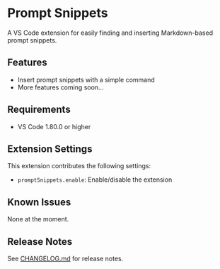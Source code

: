 # Prompt Snippets

A VS Code extension for easily finding and inserting Markdown-based prompt snippets.

## Features

- Insert prompt snippets with a simple command
- More features coming soon...

## Requirements

- VS Code 1.80.0 or higher

## Extension Settings

This extension contributes the following settings:

* `promptSnippets.enable`: Enable/disable the extension

## Known Issues

None at the moment.

## Release Notes

See [CHANGELOG.md](CHANGELOG.md) for release notes. 